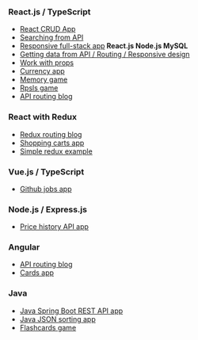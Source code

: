 <!--### Welcome 👋

✨ How to reach me: [LinkedIn](https://www.linkedin.com/in//)<br><br>

My projects are available below ⤵️-->
      
### React.js / TypeScript
- [React CRUD App](https://github.com/artyom-n/crud-app)
- [Searching from API](https://github.com/artyom-n/search-api)
- [Responsive full-stack app](https://github.com/artyom-n/client-server-app)<b> React.js Node.js MySQL</b>
- [Getting data from API / Routing / Responsive design](https://github.com/artyom-n/get-data-from-api)
- [Work with props](https://github.com/artyom-n/react-ts-work-with-props)
- [Currency app](https://github.com/artyom-n/currency-app)
- [Memory game](https://github.com/artyom-n/memory-game)
- [Rpsls game](https://github.com/artyom-n/rpsls-game)
- [API routing blog](https://github.com/artyom-n/api-blog)

### React with Redux
- [Redux routing blog](https://github.com/artyom-n/redux-blog)
- [Shopping carts app](https://github.com/artyom-n/shopping-carts)
- [Simple redux example](https://github.com/artyom-n/react-redux-ts)

### Vue.js / TypeScript
- [Github jobs app](https://github.com/artyom-n/dev-challenges)
 
### Node.js / Express.js
- [Price history API app](https://github.com/artyom-n/coindesk)          
       
### Angular
- [API routing blog](https://github.com/artyom-n/angular-api-blog)
- [Cards app](https://github.com/artyom-n/angular-cards-app)
      
### Java
- [Java Spring Boot REST API app](https://github.com/artyom-n/rest-spring-boot)
- [Java JSON sorting app](https://github.com/artyom-n/java-json-sort)
- [Flashcards game](https://github.com/artyom-n/flashcards-in-java)

<!--
```diff
- text in red
+ text in green
! text in orange
# text in gray
@@ text in purple (and bold)@@
```
-->

<!--
### Hi there 👋

**artyom-n/artyom-n** is a ✨ _special_ ✨ repository because its `README.md` (this file) appears on your GitHub profile.

Here are some ideas to get you started:

- 🔭 I’m currently working on ...
- 🌱 I’m currently learning ...
- 👯 I’m looking to collaborate on ...
- 🤔 I’m looking for help with ...
- 💬 Ask me about ...
- 📫 How to reach me: ...
- 😄 Pronouns: ...
- ⚡ Fun fact: ...
-->
